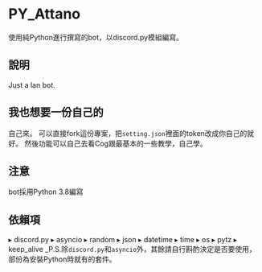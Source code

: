 # PY_Attano
使用純Python進行撰寫的bot，以discord.py模組編寫。

## 說明
Just a lan bot.

## 我也想要一份自己的
自己來。
可以直接fork這份專案，把`setting.json`裡面的token改成你自己的就好。
然後功能可以自己去看Cog跟最基本的一些教學，自己學。

## 注意
bot採用Python 3.8編寫
## 依賴項
▸ discord.py
▸ asyncio
▸ random
▸ json
▸ datetime
▸ time
▸ os
▸ pytz
▸ keep_alive
_P.S.除`discord.py`和`asyncio`外，其餘請自行斟酌決定是否要使用，部份為安裝Python時就有的套件。